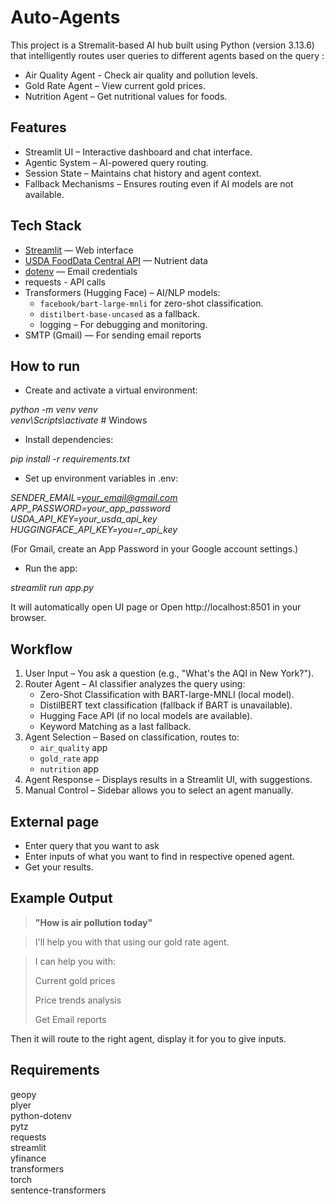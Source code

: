 # Auto-Agents

This project is a Stremalit-based AI hub built using Python (version 3.13.6) that intelligently routes user queries to different agents based on the query :
- Air Quality Agent - Check air quality and pollution levels.
- Gold Rate Agent – View current gold prices.
- Nutrition Agent – Get nutritional values for foods.

## Features

- Streamlit UI – Interactive dashboard and chat interface.
- Agentic System – AI-powered query routing.
- Session State – Maintains chat history and agent context.
- Fallback Mechanisms – Ensures routing even if AI models are not available.

## Tech Stack 

- [Streamlit](https://streamlit.io/) — Web interface  
- [USDA FoodData Central API](https://api.nal.usda.gov/fdc/v1/foods/search) — Nutrient data
- [dotenv](https://pypi.org/project/python-dotenv/) — Email credentials  
- requests - API calls
- Transformers (Hugging Face) – AI/NLP models:
  - `facebook/bart-large-mnli` for zero-shot classification.
  - `distilbert-base-uncased` as a fallback.
  - logging – For debugging and monitoring.
- SMTP (Gmail) — For sending email reports

## How to run

- Create and activate a virtual environment:

*python -m venv venv*  
*venv\Scripts\activate*  # Windows  

- Install dependencies:

*pip install -r requirements.txt*

- Set up environment variables in .env:

*SENDER_EMAIL=your_email@gmail.com*  
*APP_PASSWORD=your_app_password*  
*USDA_API_KEY=your_usda_api_key*  
*HUGGINGFACE_API_KEY=you=r_api_key*

(For Gmail, create an App Password in your Google account settings.)

- Run the app:

*streamlit run app.py*

It will automatically open UI page or Open http://localhost:8501 in your browser.

## Workflow

1. User Input – You ask a question (e.g., "What's the AQI in New York?").
2. Router Agent – AI classifier analyzes the query using:
   - Zero-Shot Classification with BART-large-MNLI (local model).
   - DistilBERT text classification (fallback if BART is unavailable).
   - Hugging Face API (if no local models are available).
   - Keyword Matching as a last fallback.
3. Agent Selection – Based on classification, routes to:
   - `air_quality` app
   - `gold_rate` app
   - `nutrition` app
4. Agent Response – Displays results in a Streamlit UI, with suggestions.
5. Manual Control – Sidebar allows you to select an agent manually.

## External page

- Enter query that you want to ask
- Enter inputs of what you want to find in respective opened agent.
- Get your results.

## Example Output

> **"How is air pollution today"**

> I'll help you with that using our gold rate agent.

> I can help you with:
>
> Current gold prices
> 
> Price trends analysis
>
> Get Email reports

Then it will route to the right agent, display it for you to give inputs.

## Requirements

geopy  
plyer  
python-dotenv  
pytz  
requests  
streamlit  
yfinance  
transformers  
torch  
sentence-transformers
